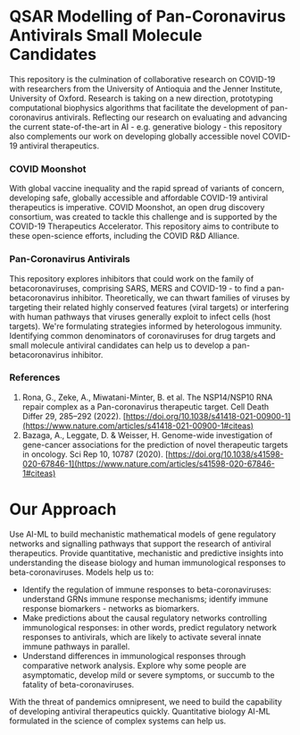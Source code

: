 # QSAR Modelling of Pan-Coronavirus Antivirals Small Molecule Candidates 
This repository is the culmination of collaborative research on COVID-19 with researchers from the University of Antioquia and the Jenner Institute, University of Oxford. Research is taking on a new direction, prototyping computational biophysics algorithms that facilitate the development of pan-coronavirus antivirals. Reflecting our research on evaluating and advancing the current state-of-the-art in AI - e.g. generative biology - this repository also complements our work on developing globally accessible novel COVID-19 antiviral therapeutics.
### COVID Moonshot
With global vaccine inequality and the rapid spread of variants of concern, developing safe, globally accessible and affordable COVID-19 antiviral therapeutics is imperative. COVID Moonshot, an open drug discovery consortium, was created to tackle this challenge and is supported by the COVID-19 Therapeutics Accelerator. This repository aims to contribute to these open-science efforts, including the COVID R&D Alliance.
### Pan-Coronavirus Antivirals
This repository explores inhibitors that could work on the family of betacoronaviruses, comprising SARS, MERS and COVID-19 - to find a pan-betacoronavirus inhibitor. Theoretically, we can thwart families of viruses by targeting their related highly conserved features (viral targets) or interfering with human pathways that viruses generally exploit to infect cells (host targets). We're formulating strategies informed by heterologous immunity. Identifying common denominators of coronaviruses for drug targets and small molecule antiviral candidates can help us to develop a  pan-betacoronavirus inhibitor.
### References
1. Rona, G., Zeke, A., Miwatani-Minter, B. et al. The NSP14/NSP10 RNA repair complex as a Pan-coronavirus therapeutic target. Cell Death Differ 29, 285–292 (2022). [https://doi.org/10.1038/s41418-021-00900-1](https://www.nature.com/articles/s41418-021-00900-1#citeas)
2. Bazaga, A., Leggate, D. & Weisser, H. Genome-wide investigation of gene-cancer associations for the prediction of novel therapeutic targets in oncology. Sci Rep 10, 10787 (2020). [https://doi.org/10.1038/s41598-020-67846-1](https://www.nature.com/articles/s41598-020-67846-1#citeas)

# Our Approach
Use AI-ML to build mechanistic mathematical models of gene regulatory networks and signalling pathways that support the research of antiviral therapeutics. Provide quantitative, mechanistic and predictive insights into understanding the disease biology and human immunological responses to beta-coronaviruses. Models help us to:

* Identify the regulation of immune responses to beta-coronaviruses: understand GRNs immune response mechanisms; identify immune response biomarkers - networks as biomarkers. 
* Make predictions about the causal regulatory networks controlling immunological responses: in other words, predict regulatory network responses to antivirals, which are likely to activate several innate immune pathways in parallel. 
* Understand differences in immunological responses through comparative network analysis. Explore why some people are asymptomatic, develop mild or severe symptoms, or succumb to the fatality of beta-coronaviruses.  

With the threat of pandemics omnipresent, we need to build the capability of developing antiviral therapeutics quickly. Quantitative biology AI-ML formulated in the science of complex systems can help us. 






